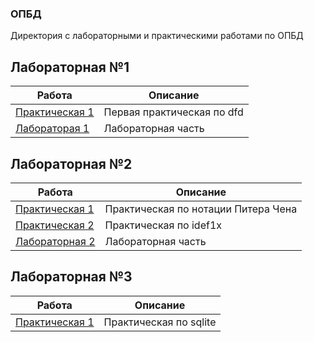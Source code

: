 ### ОПБД

Директория с лабораторными и практическими работами по ОПБД

## Лабораторная №1
| Работа | Описание |
|--------|----------|
|[Практическая 1](https://github.com/TonikX/ITMO_FSPO_DataBases_2020-2021/blob/master/students/y2337/Kolotushkin_Danil/Pr1_dfd/Pr1_dfd.pdf)| Первая практическая по dfd |
|[Лабораторая 1](https://github.com/TonikX/ITMO_FSPO_DataBases_2020-2021/tree/master/students/y2337/Kolotushkin_Danil/Lab_01)| Лабораторная часть |
## Лабораторная №2
| Работа | Описание |
|--------|----------|
|[Практическая 1](https://github.com/TonikX/ITMO_FSPO_DataBases_2020-2021/blob/master/students/y2337/Kolotushkin_Danil/Pr2.1_PiterChen/Pr2.1_PiterChen.pdf)| Практическая по нотации Питера Чена |
|[Практическая 2](https://github.com/TonikX/ITMO_FSPO_DataBases_2020-2021/blob/master/students/y2337/Kolotushkin_Danil/Pr2.2_idef1x/Pr2.2_idef1x.pdf)| Практическая по idef1x |
|[Лабораторная 2](https://github.com/TonikX/ITMO_FSPO_DataBases_2020-2021/tree/master/students/y2337/Kolotushkin_Danil/Lab_02)| Лабораторная часть |
## Лабораторная №3
| Работа | Описание |
|--------|----------|
|[Практическая 1](https://github.com/TonikX/ITMO_FSPO_DataBases_2020-2021/tree/master/students/y2337/Kolotushkin_Danil/Pr3.1)| Практическая по sqlite|
